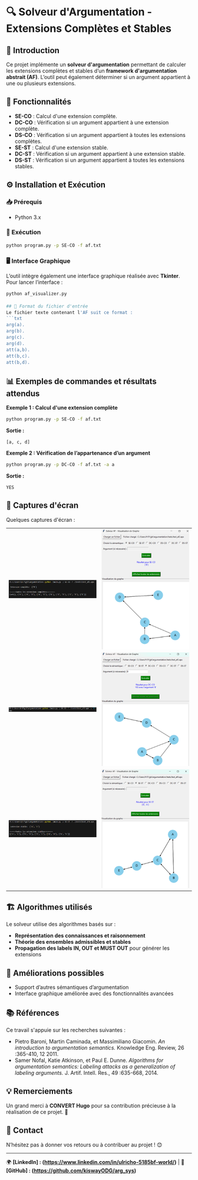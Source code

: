 # 🔍 Solveur d'Argumentation - Extensions Complètes et Stables

## 📌 Introduction
Ce projet implémente un **solveur d'argumentation** permettant de calculer les extensions complètes et stables d’un **framework d'argumentation abstrait (AF)**. L’outil peut également déterminer si un argument appartient à une ou plusieurs extensions.

## 🎯 Fonctionnalités
- **SE-CO** : Calcul d'une extension complète.
- **DC-CO** : Vérification si un argument appartient à une extension complète.
- **DS-CO** : Vérification si un argument appartient à toutes les extensions complètes.
- **SE-ST** : Calcul d'une extension stable.
- **DC-ST** : Vérification si un argument appartient à une extension stable.
- **DS-ST** : Vérification si un argument appartient à toutes les extensions stables.

## ⚙️ Installation et Exécution
### 📥 Prérequis
- Python 3.x 

### 🚀 Exécution
```bash
python program.py -p SE-CO -f af.txt
```

### 🖥️ Interface Graphique
L’outil intègre également une interface graphique réalisée avec **Tkinter**. Pour lancer l’interface :
```bash
python af_visualizer.py

## 📄 Format du fichier d'entrée
Le fichier texte contenant l'AF suit ce format :
```txt
arg(a).
arg(b).
arg(c).
arg(d).
att(a,b).
att(b,c).
att(b,d).
```

## 📊 Exemples de commandes et résultats attendus
**Exemple 1 : Calcul d'une extension complète**
```bash
python program.py -p SE-CO -f af.txt
```
**Sortie :**
```
[a, c, d]
```

**Exemple 2 : Vérification de l’appartenance d’un argument**
```bash
python program.py -p DC-CO -f af.txt -a a
```
**Sortie :**
```
YES
```

## 📸 Captures d'écran
Quelques captures d'écran :
<table>
  <tr>
    <td><img src="img/a_consol.png" alt="Console A" width="300"></td>
    <td><img src="img/a_ui.png" alt="Interface A" width="300"></td>
  </tr>
  <tr>
    <td><img src="img/b_consol.png" alt="Console B" width="300"></td>
    <td><img src="img/b_ui.png" alt="Interface B" width="300"></td>
  </tr>
  <tr>
    <td><img src="img/c_consol.png" alt="Console C" width="300"></td>
    <td><img src="img/c_ui.png" alt="Interface B" width="300"></td>
  </tr>
</table>

## 🏗️ Algorithmes utilisés
Le solveur utilise des algorithmes basés sur :
- **Représentation des connaissances et raisonnement**
- **Théorie des ensembles admissibles et stables**
- **Propagation des labels IN, OUT et MUST OUT** pour générer les extensions

## 🚀 Améliorations possibles
- Support d’autres sémantiques d’argumentation
- Interface graphique améliorée avec des fonctionnalités avancées


## 📚 Références
Ce travail s'appuie sur les recherches suivantes :
- Pietro Baroni, Martin Caminada, et Massimiliano Giacomin. *An introduction to argumentation semantics.* Knowledge Eng. Review, 26 :365-410, 12 2011.
- Samer Nofal, Katie Atkinson, et Paul E. Dunne. *Algorithms for argumentation semantics: Labeling attacks as a generalization of labeling arguments.* J. Artif. Intell. Res., 49 :635-668, 2014.

## 💡 Remerciements
Un grand merci à **CONVERT Hugo** pour sa contribution précieuse à la réalisation de ce projet. 🙌

## 📢 Contact
N’hésitez pas à donner vos retours ou à contribuer au projet ! 😊


---
🌍 **[LinkedIn] : (https://www.linkedin.com/in/ulricho-5185bf-world/)** | 📂 **[GitHub] : (https://github.com/kiswayODG/arg_sys)**
